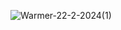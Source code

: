 ![Warmer-22-2-2024(1)](https://github.com/Harsha-vardhan-R/Warmer/assets/112687561/00cb99d2-7ec2-46d1-af8e-633894e9d965)
